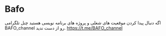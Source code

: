 # Bafo
اگه دنبال پیدا کردن موقعیت های شغلی و پروژه های برنامه نویسی هستید چنل تلگرامی BAFO_channel رو از دست ندید.
https://t.me/BAFO_channel
